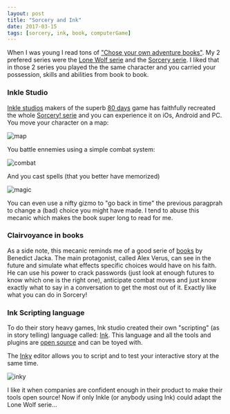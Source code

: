 ```yaml
---
layout: post
title: "Sorcery and Ink"
date: 2017-03-15
tags: [sorcery, ink, book, computerGame]
---
```


When I was young I read tons of ["Chose your own adventure books"](https://en.wikipedia.org/wiki/Choose_Your_Own_Adventure). My 2 prefered series were the [Lone Wolf serie](https://en.wikipedia.org/wiki/Lone_Wolf_(gamebooks)) and the [Sorcery serie](https://en.wikipedia.org/wiki/Sorcery!). I liked that in those 2 series you played the the same character and you carried your possession, skills and abilities from book to book.

### Inkle Studio
[Inkle studios](http://www.inklestudios.com/) makers of the superb [80 days](http://www.inklestudios.com/80days/) game has faithfully recreated the whole [Sorcery! serie](http://www.inklestudios.com/sorcery/) and you can experience it on iOs, Android and PC. You move your character on a map:

![map](http://www.inklestudios.com/sorcery/img/s1-map.jpg)

You battle ennemies using a simple combat system:

![combat](http://www.inklestudios.com/sorcery/img/s3-combat.jpg)

And you cast spells (that you better have memorized)

![magic](http://www.inklestudios.com/sorcery/img/s3-spellbook.jpg)

You can even use a nifty gizmo to "go back in time" the previous paragprah to change a (bad) choice you might have made. I tend to abuse this mecanic which makes the book super long to read for me.

### Clairvoyance in books
As a side note, this mecanic reminds me of a good serie of [books](http://benedictjacka.co.uk/alex-verus/us/fated/) by Benedict Jacka. The main protagonist, called Alex Verus, can see in the future and simulate what effects specific choices would have on his faith. He can use his power to crack passwords (just look at enough futures to know which one is the right one), anticipate combat moves and just know exactly what to say in a conversation to get the most out of it. Exactly like what you can do in Sorcery!

### Ink Scripting language
To do their story heavy games, Ink studio created their own "scripting" (as in story telling) language called: [Ink](http://www.inklestudios.com/ink/). This language and all the tools and plugins are [open source](https://github.com/inkle/ink) and can be toyed with.

The [Inky](https://github.com/inkle/inky) editor allows you to script and to test your interactive story at the same time.

![inky](https://raw.githubusercontent.com/inkle/inky/master/resources/screenshot.gif)

I like it when companies are confident enough in their product to make their tools open source! Now if only Inkle (or anybody using Ink) could adapt the Lone Wolf serie...